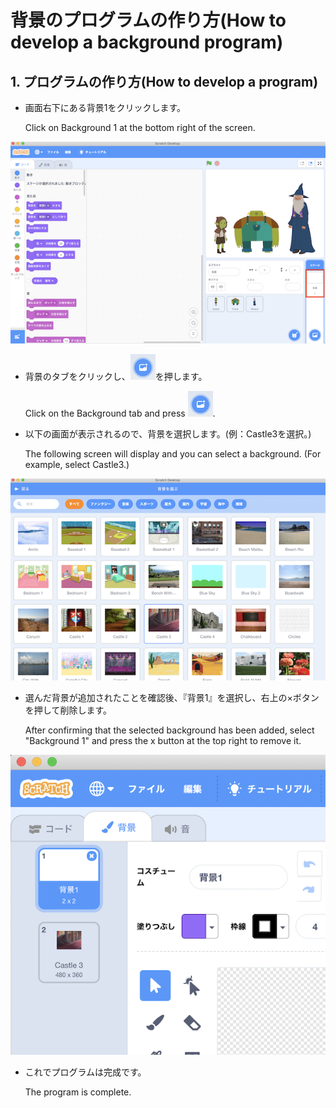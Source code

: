 # 背景のプログラムの作り方(How to develop a background program)

## 1. プログラムの作り方(How to develop a program)

- 画面右下にある背景1をクリックします。

    Click on Background 1 at the bottom right of the screen.

![Background](figure/background/background_stage.png)

- 背景のタブをクリックし、![Background](figure/background/background_button.png)を押します。

    Click on the Background tab and press ![Background](figure/background/background_button.png).

- 以下の画面が表示されるので、背景を選択します。(例：Castle3を選択。)

    The following screen will display and you can select a background. (For example, select Castle3.)

![Background](figure/background/background_select.png)

- 選んだ背景が追加されたことを確認後、『背景1』を選択し、右上の×ボタンを押して削除します。

    After confirming that the selected background has been added, select "Background 1" and press the x button at the top right to remove it.

![Background](figure/background/background_delete.png)

- これでプログラムは完成です。

    The program is complete.
